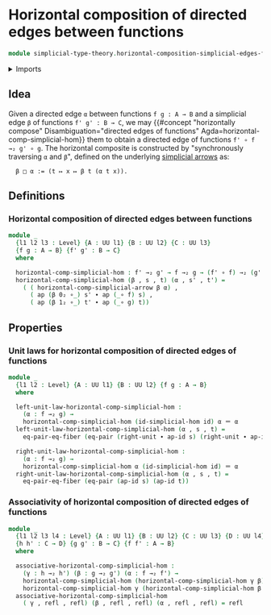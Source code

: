 # Horizontal composition of directed edges between functions

```agda
module simplicial-type-theory.horizontal-composition-simplicial-edges-functions where
```

<details><summary>Imports</summary>

```agda
open import foundation.action-on-identifications-functions
open import foundation.cartesian-product-types
open import foundation.dependent-pair-types
open import foundation.equality-cartesian-product-types
open import foundation.equality-dependent-pair-types
open import foundation.equivalences
open import foundation.function-extensionality
open import foundation.function-types
open import foundation.functoriality-cartesian-product-types
open import foundation.functoriality-dependent-pair-types
open import foundation.homotopies
open import foundation.identity-types
open import foundation.retractions
open import foundation.sections
open import foundation.type-arithmetic-dependent-function-types
open import foundation.type-theoretic-principle-of-choice
open import foundation.universe-levels

open import orthogonal-factorization-systems.extensions-of-maps

open import simplicial-type-theory.directed-interval-type
open import simplicial-type-theory.horizontal-composition-simplicial-arrows-functions
open import simplicial-type-theory.simplicial-arrows
open import simplicial-type-theory.directed-edges
```

</details>

## Idea

Given a directed edge `α` between functions `f g : A → B` and a simplicial edge
`β` of functions `f' g' : B → C`, we may
{{#concept "horizontally compose" Disambiguation="directed edges of functions" Agda=horizontal-comp-simplicial-hom}}
them to obtain a directed edge of functions `f' ∘ f →₂ g' ∘ g`. The horizontal
composite is constructed by "synchronously traversing `α` and `β`", defined on
the underlying [simplicial arrows](simplicial-type-theory.simplicial-arrows.md)
as:

```text
  β □ α := (t ↦ x ↦ β t (α t x)).
```

## Definitions

### Horizontal composition of directed edges between functions

```agda
module _
  {l1 l2 l3 : Level} {A : UU l1} {B : UU l2} {C : UU l3}
  {f g : A → B} {f' g' : B → C}
  where

  horizontal-comp-simplicial-hom : f' →₂ g' → f →₂ g → (f' ∘ f) →₂ (g' ∘ g)
  horizontal-comp-simplicial-hom (β , s , t) (α , s' , t') =
    ( ( horizontal-comp-simplicial-arrow β α) ,
      ( ap (β 0₂ ∘_) s' ∙ ap (_∘ f) s) ,
      ( ap (β 1₂ ∘_) t' ∙ ap (_∘ g) t))
```

## Properties

### Unit laws for horizontal composition of directed edges of functions

```agda
module _
  {l1 l2 : Level} {A : UU l1} {B : UU l2} {f g : A → B}
  where

  left-unit-law-horizontal-comp-simplicial-hom :
    (α : f →₂ g) →
    horizontal-comp-simplicial-hom (id-simplicial-hom id) α ＝ α
  left-unit-law-horizontal-comp-simplicial-hom (α , s , t) =
    eq-pair-eq-fiber (eq-pair (right-unit ∙ ap-id s) (right-unit ∙ ap-id t))

  right-unit-law-horizontal-comp-simplicial-hom :
    (α : f →₂ g) →
    horizontal-comp-simplicial-hom α (id-simplicial-hom id) ＝ α
  right-unit-law-horizontal-comp-simplicial-hom (α , s , t) =
    eq-pair-eq-fiber (eq-pair (ap-id s) (ap-id t))
```

### Associativity of horizontal composition of directed edges of functions

```agda
module _
  {l1 l2 l3 l4 : Level} {A : UU l1} {B : UU l2} {C : UU l3} {D : UU l4}
  {h h' : C → D} {g g' : B → C} {f f' : A → B}
  where

  associative-horizontal-comp-simplicial-hom :
    (γ : h →₂ h') (β : g →₂ g') (α : f →₂ f') →
    horizontal-comp-simplicial-hom (horizontal-comp-simplicial-hom γ β) α ＝
    horizontal-comp-simplicial-hom γ (horizontal-comp-simplicial-hom β α)
  associative-horizontal-comp-simplicial-hom
    ( γ , refl , refl) (β , refl , refl) (α , refl , refl) = refl
```
